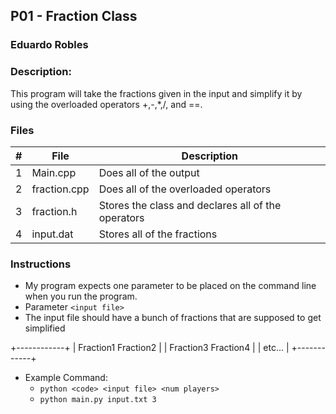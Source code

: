 ## P01 - Fraction Class
### Eduardo Robles
### Description:

This program will take the fractions given in the input and simplify it by using the overloaded operators +,-,*,/, and ==. 

### Files

|   #   | File            | Description                                        |
| :---: | --------------- | -------------------------------------------------- |
|   1   | Main.cpp         |   Does all of the output     |
|   2   | fraction.cpp| Does all of the overloaded operators         |
|   3   | fraction.h | Stores the class and declares all of the operators |
|   4   | input.dat | Stores all of the fractions |

### Instructions

- My program expects one parameter to be placed on the command line when you run the program.
- Parameter `<input file> `
- The input file should have a bunch of fractions that are supposed to get simplified

+------------+
| Fraction1 Fraction2 |
| Fraction3 Fraction4 |
| etc...     |
+------------+

- Example Command:
    - `python <code> <input file> <num players>`
    - `python main.py input.txt 3`
